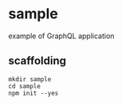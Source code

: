 # sample

example of GraphQL application

## scaffolding

```shell
mkdir sample
cd sample
npm init --yes
```
